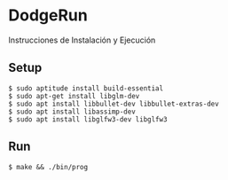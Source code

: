 # DodgeRun

Instrucciones de Instalación y Ejecución

## Setup

    $ sudo aptitude install build-essential
    $ sudo apt-get install libglm-dev
	$ sudo apt install libbullet-dev libbullet-extras-dev
	$ sudo apt install libassimp-dev
	$ sudo apt install libglfw3-dev libglfw3
  
## Run
	$ make && ./bin/prog
